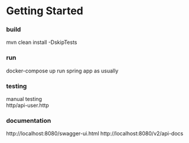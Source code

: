 # Getting Started

### build
mvn clean install -DskipTests

### run

docker-compose up
run spring app as usually

### testing
manual testing    
http/api-user.http   

### documentation
http://localhost:8080/swagger-ui.html
http://localhost:8080/v2/api-docs
